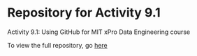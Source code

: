 # Repository for Activity 9.1
Activity 9.1: Using GitHub for MIT xPro Data Engineering course

To view the full repository, go <a href="https://github.com/shaylatheroo/PCDE-Activity-9.1">here</a>
